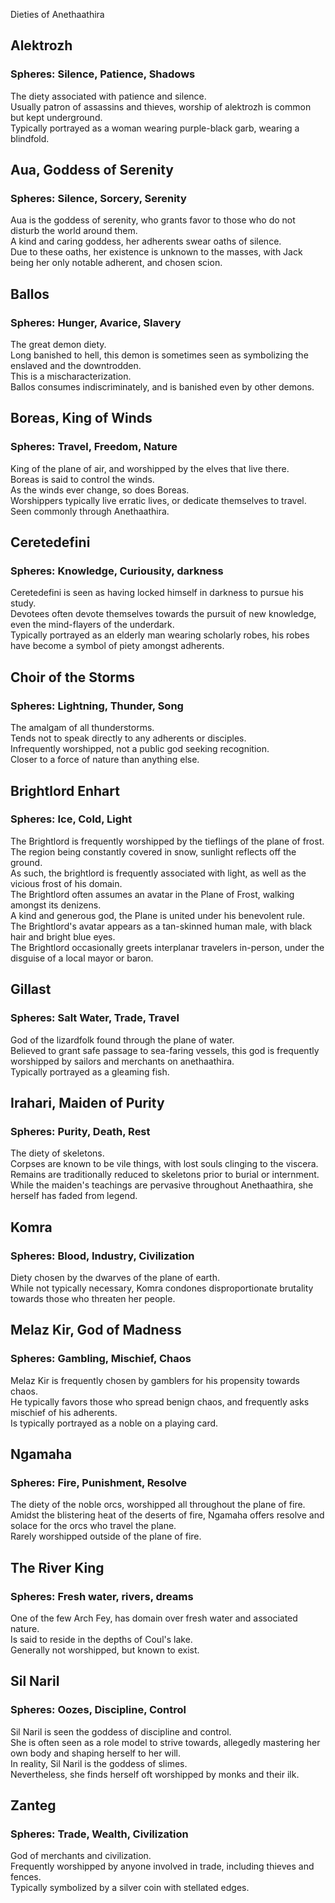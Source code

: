 Dieties of Anethaathira

## Alektrozh
### Spheres: Silence, Patience, Shadows
The diety associated with patience and silence.  
Usually patron of assassins and thieves, worship of alektrozh is common but kept underground.  
Typically portrayed as a woman wearing purple-black garb, wearing a blindfold.

## Aua, Goddess of Serenity
### Spheres: Silence, Sorcery, Serenity
Aua is the goddess of serenity, who grants favor to those who do not disturb the world around them.  
A kind and caring goddess, her adherents swear oaths of silence.  
Due to these oaths, her existence is unknown to the masses, with Jack being her only notable adherent, and chosen scion.

## Ballos
### Spheres: Hunger, Avarice, Slavery
The great demon diety.  
Long banished to hell, this demon is sometimes seen as symbolizing the enslaved and the downtrodden.  
This is a mischaracterization.  
Ballos consumes indiscriminately, and is banished even by other demons.

## Boreas, King of Winds
### Spheres: Travel, Freedom, Nature
King of the plane of air, and worshipped by the elves that live there.  
Boreas is said to control the winds.  
As the winds ever change, so does Boreas.  
Worshippers typically live erratic lives, or dedicate themselves to travel.  
Seen commonly through Anethaathira.

## Ceretedefini
### Spheres: Knowledge, Curiousity, darkness
Ceretedefini is seen as having locked himself in darkness to pursue his study.  
Devotees often devote themselves towards the pursuit of new knowledge, even the mind-flayers of the underdark.  
Typically portrayed as an elderly man wearing scholarly robes, his robes have become a symbol of piety amongst adherents.

## Choir of the Storms
### Spheres: Lightning, Thunder, Song
The amalgam of all thunderstorms.  
Tends not to speak directly to any adherents or disciples.  
Infrequently worshipped, not a public god seeking recognition.  
Closer to a force of nature than anything else.

## Brightlord Enhart
### Spheres: Ice, Cold, Light
The Brightlord is frequently worshipped by the tieflings of the plane of frost.  
The region being constantly covered in snow, sunlight reflects off the ground.  
As such, the brightlord is frequently associated with light, as well as the vicious frost of his domain.  
The Brightlord often assumes an avatar in the Plane of Frost, walking amongst its denizens.  
A kind and generous god, the Plane is united under his benevolent rule.  
The Brightlord's avatar appears as a tan-skinned human male, with black hair and bright blue eyes.  
The Brightlord occasionally greets interplanar travelers in-person, under the disguise of a local mayor or baron.

## Gillast
### Spheres: Salt Water, Trade, Travel
God of the lizardfolk found through the plane of water.  
Believed to grant safe passage to sea-faring vessels, this god is frequently worshipped by sailors and merchants on anethaathira.  
Typically portrayed as a gleaming fish.

## Irahari, Maiden of Purity
### Spheres: Purity, Death, Rest
The diety of skeletons.  
Corpses are known to be vile things, with lost souls clinging to the viscera.  
Remains are traditionally reduced to skeletons prior to burial or internment.  
While the maiden's teachings are pervasive throughout Anethaathira, she herself has faded from legend.

## Komra
### Spheres: Blood, Industry, Civilization
Diety chosen by the dwarves of the plane of earth.  
While not typically necessary, Komra condones disproportionate brutality towards those who threaten her people.

## Melaz Kir, God of Madness
### Spheres: Gambling, Mischief, Chaos
Melaz Kir is frequently chosen by gamblers for his propensity towards chaos.  
He typically favors those who spread benign chaos, and frequently asks mischief of his adherents.  
Is typically portrayed as a noble on a playing card.

## Ngamaha
### Spheres: Fire, Punishment, Resolve
The diety of the noble orcs, worshipped all throughout the plane of fire.  
Amidst the blistering heat of the deserts of fire, Ngamaha offers resolve and solace for the orcs who travel the plane.  
Rarely worshipped outside of the plane of fire.

## The River King
### Spheres: Fresh water, rivers, dreams
One of the few Arch Fey, has domain over fresh water and associated nature.  
Is said to reside in the depths of Coul's lake.  
Generally not worshipped, but known to exist.

## Sil Naril
### Spheres: Oozes, Discipline, Control
Sil Naril is seen the goddess of discipline and control.  
She is often seen as a role model to strive towards, allegedly mastering her own body and shaping herself to her will.  
In reality, Sil Naril is the goddess of slimes.  
Nevertheless, she finds herself oft worshipped by monks and their ilk.

## Zanteg
### Spheres: Trade, Wealth, Civilization
God of merchants and civilization.  
Frequently worshipped by anyone involved in trade, including thieves and fences.  
Typically symbolized by a silver coin with stellated edges.
